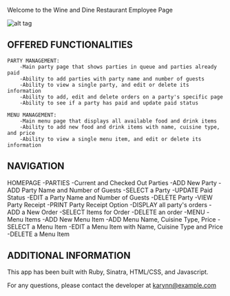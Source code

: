 Welcome to the Wine and Dine Restaurant Employee Page

![alt tag](http://i.imgur.com/N5QxVRw.png)

OFFERED FUNCTIONALITIES
-----------------------
	
	PARTY MANAGEMENT:
		-Main party page that shows parties in queue and parties already paid 
		-Ability to add parties with party name and number of guests
		-Ability to view a single party, and edit or delete its information
		-Ability to add, edit and delete orders on a party's specific page
		-Ability to see if a party has paid and update paid status
		
	MENU MANAGEMENT:
		-Main menu page that displays all available food and drink items 
		-Ability to add new food and drink items with name, cuisine type, and price
		-Ability to view a single menu item, and edit or delete its information

NAVIGATION
-----------------------

HOMEPAGE
	-PARTIES
		-Current and Checked Out Parties
			-ADD New Party
				-ADD Party Name and Number of Guests
			-SELECT a Party
				-UPDATE Paid Status
				-EDIT a Party Name and Number of Guests
				-DELETE Party
				-VIEW Party Receipt
					-PRINT Party Receipt Option
				-DISPLAY all party's orders
					-ADD a New Order
						-SELECT Items for Order
					-DELETE an order
	-MENU
		-Menu Items
			-ADD New Menu Item
				-ADD Menu Name, Cuisine Type, Price
			-SELECT a Menu Item
				-EDIT a Menu Item with Name, Cuisine Type and Price
				-DELETE a Menu Item


ADDITIONAL INFORMATION
-----------------------

This app has been built with Ruby, Sinatra, HTML/CSS, and Javascript.

For any questions, please contact the developer at karynn@example.com